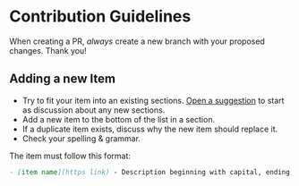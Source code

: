 # Contribution Guidelines

When creating a PR, _always_ create a new branch with your proposed changes. Thank you!

## Adding a new Item

- Try to fit your item into an existing sections. [Open a suggestion](https://github.com/TODO_YOUR_REPO_NAME_HERE/issues/new) to start as discussion about any new sections.
- Add a new item to the bottom of the list in a section.
- If a duplicate item exists, discuss why the new item should replace it.
- Check your spelling & grammar.

The item must follow this format:

```markdown
- [item name](https link) - Description beginning with capital, ending in period.
```
